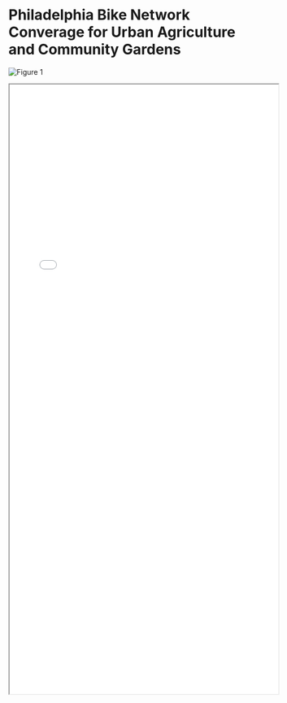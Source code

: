 # Philadelphia Bike Network Converage for Urban Agriculture and Community Gardens

![Figure 1](https://user-images.githubusercontent.com/118480366/208327547-e3b249ed-3b55-4839-8ef8-e2b20a1e4666.png)
<iframe src="final.html" height="1200" width="105%"></iframe>

